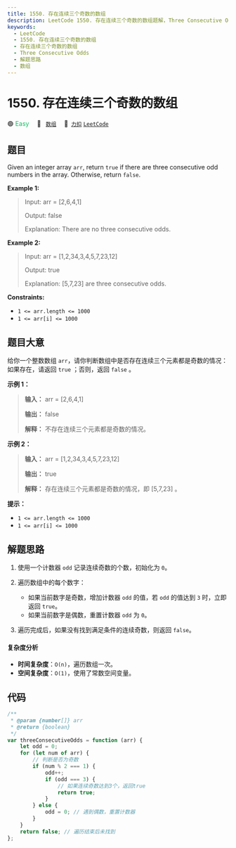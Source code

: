 ```yaml
---
title: 1550. 存在连续三个奇数的数组
description: LeetCode 1550. 存在连续三个奇数的数组题解，Three Consecutive Odds，包含解题思路、复杂度分析以及完整的 JavaScript 代码实现。
keywords:
  - LeetCode
  - 1550. 存在连续三个奇数的数组
  - 存在连续三个奇数的数组
  - Three Consecutive Odds
  - 解题思路
  - 数组
---
```


# 1550. 存在连续三个奇数的数组

🟢 <font color=#15bd66>Easy</font>&emsp; 🔖&ensp; [`数组`](/tag/array.md)&emsp; 🔗&ensp;[`力扣`](https://leetcode.cn/problems/three-consecutive-odds) [`LeetCode`](https://leetcode.com/problems/three-consecutive-odds)

## 题目

Given an integer array `arr`, return `true` if there are three consecutive odd
numbers in the array. Otherwise, return `false`.

**Example 1:**

> Input: arr = [2,6,4,1]
>
> Output: false
>
> Explanation: There are no three consecutive odds.

**Example 2:**

> Input: arr = [1,2,34,3,4,5,7,23,12]
>
> Output: true
>
> Explanation: [5,7,23] are three consecutive odds.

**Constraints:**

- `1 <= arr.length <= 1000`
- `1 <= arr[i] <= 1000`

## 题目大意

给你一个整数数组 `arr`，请你判断数组中是否存在连续三个元素都是奇数的情况：如果存在，请返回 `true` ；否则，返回 `false` 。

**示例 1：**

> **输入：** arr = [2,6,4,1]
>
> **输出：** false
>
> **解释：** 不存在连续三个元素都是奇数的情况。

**示例 2：**

> **输入：** arr = [1,2,34,3,4,5,7,23,12]
>
> **输出：** true
>
> **解释：** 存在连续三个元素都是奇数的情况，即 [5,7,23] 。

**提示：**

- `1 <= arr.length <= 1000`
- `1 <= arr[i] <= 1000`

## 解题思路

1. 使用一个计数器 `odd` 记录连续奇数的个数，初始化为 `0`。

2. 遍历数组中的每个数字：

   - 如果当前数字是奇数，增加计数器 `odd` 的值，若 `odd` 的值达到 `3` 时，立即返回 `true`。
   - 如果当前数字是偶数，重置计数器 `odd` 为 `0`。

3. 遍历完成后，如果没有找到满足条件的连续奇数，则返回 `false`。

#### 复杂度分析

- **时间复杂度**：`O(n)`，遍历数组一次。
- **空间复杂度**：`O(1)`，使用了常数空间变量。

## 代码

```javascript
/**
 * @param {number[]} arr
 * @return {boolean}
 */
var threeConsecutiveOdds = function (arr) {
	let odd = 0;
	for (let num of arr) {
		// 判断是否为奇数
		if (num % 2 === 1) {
			odd++;
			if (odd === 3) {
				// 如果连续奇数达到3个，返回true
				return true;
			}
		} else {
			odd = 0; // 遇到偶数，重置计数器
		}
	}
	return false; // 遍历结束后未找到
};
```

